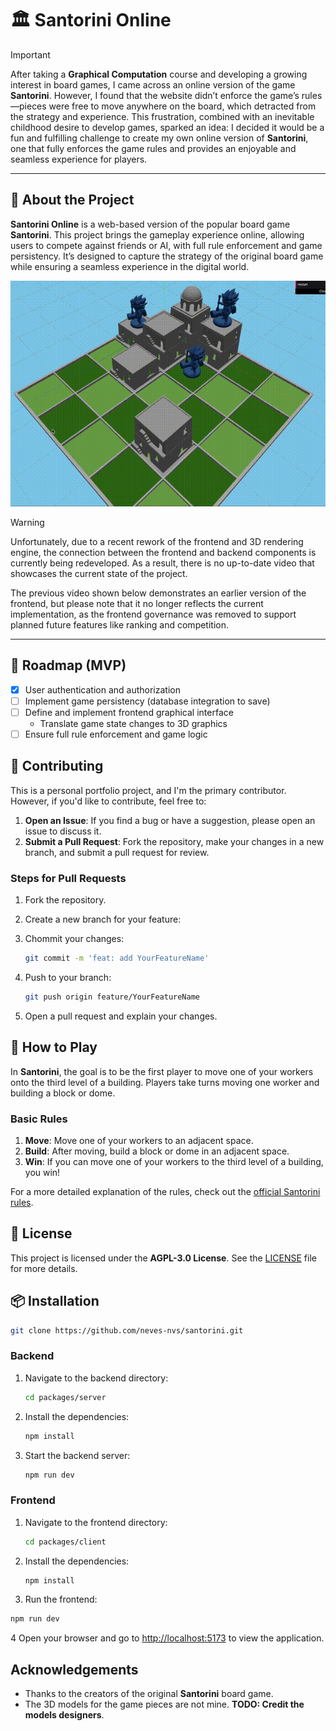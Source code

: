 # 🏛️ Santorini Online

> [!IMPORTANT]
> After taking a **Graphical Computation** course and developing a growing interest in board games, I came across an online version of the game **Santorini**. However, I found that the website didn’t enforce the game’s rules—pieces were free to move anywhere on the board, which detracted from the strategy and experience. This frustration, combined with an inevitable childhood desire to develop games, sparked an idea: I decided it would be a fun and fulfilling challenge to create my own online version of **Santorini**, one that fully enforces the game rules and provides an enjoyable and seamless experience for players.

---

## 🚀 About the Project

**Santorini Online** is a web-based version of the popular board game **Santorini**. This project brings the gameplay experience online, allowing users to compete against friends or AI, with full rule enforcement and game persistency. It’s designed to capture the strategy of the original board game while ensuring a seamless experience in the digital world.

![Santorini Online Demo](./assets/images/preview.gif)

> [!WARNING]
> Unfortunately, due to a recent rework of the frontend and 3D rendering engine, the connection between the frontend and backend components is currently being redeveloped. As a result, there is no up-to-date video that showcases the current state of the project.
>
> The previous video shown below demonstrates an earlier version of the frontend, but please note that it no longer reflects the current implementation, as the frontend governance was removed to support planned future features like ranking and competition.

---

## 📅 Roadmap (MVP)

- [x] User authentication and authorization
- [ ] Implement game persistency (database integration to save)
- [ ] Define and implement frontend graphical interface
  - Translate game state changes to 3D graphics
- [ ] Ensure full rule enforcement and game logic

## 🤝 Contributing

This is a personal portfolio project, and I'm the primary contributor. However, if you'd like to contribute, feel free to:

1. **Open an Issue**: If you find a bug or have a suggestion, please open an issue to discuss it.
2. **Submit a Pull Request**: Fork the repository, make your changes in a new branch, and submit a pull request for review.

### Steps for Pull Requests

1. Fork the repository.
2. Create a new branch for your feature:
3. Chommit your changes:

   ```bash
   git commit -m 'feat: add YourFeatureName'
   ```

4. Push to your branch:

   ```bash
   git push origin feature/YourFeatureName
   ```

5. Open a pull request and explain your changes.

## 📖 How to Play

In **Santorini**, the goal is to be the first player to move one of your workers onto the third level of a building. Players take turns moving one worker and building a block or dome.

### Basic Rules

1. **Move**: Move one of your workers to an adjacent space.
2. **Build**: After moving, build a block or dome in an adjacent space.
3. **Win**: If you can move one of your workers to the third level of a building, you win!

For a more detailed explanation of the rules, check out the [official Santorini rules](https://roxley.com/santorini).

## 📝 License

This project is licensed under the **AGPL-3.0 License**. See the [LICENSE](./LICENSE) file for more details.

## 📦 Installation

```bash
git clone https://github.com/neves-nvs/santorini.git
```

### Backend

1. Navigate to the backend directory:

   ```bash
   cd packages/server
   ```

2. Install the dependencies:

   ```bash
   npm install
   ```

3. Start the backend server:

   ```bash
   npm run dev
   ```

### Frontend

1. Navigate to the frontend directory:

   ```bash
   cd packages/client
   ```

2. Install the dependencies:

   ```bash
   npm install
   ```

3. Run the frontend:

```bash
npm run dev
```

4 Open your browser and go to <http://localhost:5173> to view the application.

## Acknowledgements

- Thanks to the creators of the original **Santorini** board game.
- The 3D models for the game pieces are not mine. **TODO: Credit the models designers**.
